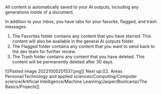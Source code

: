 All content is automatically saved to your AI outputs, including any generations inside of a document. 

In addition to your inbox, you have tabs for your favorite, flagged, and trash messages.
1. The Favorites folder contains any content that you have starred. This content will also be available in the general AI outputs folder. 
2. The Flagged folder contains any content that you want to send back to the dev team for further review. 
3. The Trash folder contains any content that you have deleted. This content will be permanently deleted after 30 days.

![[Pasted image 20221005201537.png]]
Next up:[[2. Areas Personal/Technology and applied sciences/Computing/Computer science/Artificial Intelligence/Machine Learning/Jasper/Bootcamp/The Basics/Projects]]
